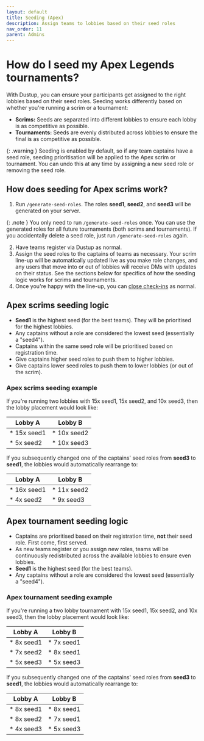 ```yaml
---
layout: default
title: Seeding (Apex)
description: Assign teams to lobbies based on their seed roles
nav_order: 11
parent: Admins
---
```


# How do I seed my Apex Legends tournaments?
With Dustup, you can ensure your participants get assigned to the right lobbies based on their seed roles. Seeding works differently based on whether you're running a scrim or a tournament:
* **Scrims:** Seeds are separated into different lobbies to ensure each lobby is as competitive as possible.
* **Tournaments:** Seeds are evenly distributed across lobbies to ensure the final is as competitive as possible.

{: .warning }
Seeding is enabled by default, so if any team captains have a seed role, seeding prioritisation will be applied to the Apex scrim or tournament. You can undo this at any time by assigning a new seed role or removing the seed role.

## How does seeding for Apex scrims work?
1. Run `/generate-seed-roles`. The roles **seed1**, **seed2**, and **seed3** will be generated on your server.

{: .note }
You only need to run `/generate-seed-roles` once. You can use the generated roles for all future tournaments (both scrims and tournaments). If you accidentally delete a seed role, just run `/generate-seed-roles` again. 

2. Have teams register via Dustup as normal. 
3. Assign the seed roles to the captains of teams as necessary. Your scrim line-up will be automatically updated live as you make role changes, and any users that move into or out of lobbies will receive DMs with updates on their status. See the sections below for specifics of how the seeding logic works for scrims and tournaments.
4. Once you're happy with the line-up, you can [close check-ins](/docs/admins/checkins.html) as normal. 

## Apex scrims seeding logic
* **Seed1** is the highest seed (for the best teams). They will be prioritised for the highest lobbies.
* Any captains without a role are considered the lowest seed (essentially a "seed4").
* Captains within the same seed role will be prioritised based on registration time.
* Give captains higher seed roles to push them to higher lobbies.
* Give captains lower seed roles to push them to lower lobbies (or out of the scrim). 

### Apex scrims seeding example
If you're running two lobbies with 15x seed1, 15x seed2, and 10x seed3, then the lobby placement would look like:

| Lobby A           | Lobby B           |
|-------------------|-------------------|
| * 15x seed1       | * 10x seed2       |
| * 5x seed2        | * 10x seed3       |

If you subsequently changed one of the captains' seed roles from **seed3** to **seed1**, the lobbies would automatically rearrange to:

| Lobby A           | Lobby B           |
|-------------------|-------------------|
| * 16x seed1       | * 11x seed2       |
| * 4x seed2        | * 9x seed3        |

## Apex tournament seeding logic 
* Captains are prioritised based on their registration time, **not** their seed role. First come, first served.
* As new teams register or you assign new roles, teams will be continuously redistributed across the available lobbies to ensure even lobbies.
* **Seed1** is the highest seed (for the best teams).
* Any captains without a role are considered the lowest seed (essentially a "seed4").

### Apex tournament seeding example
If you're running a two lobby tournament with 15x seed1, 15x seed2, and 10x seed3, then the lobby placement would look like:

| Lobby A           | Lobby B           |
|-------------------|-------------------|
| * 8x seed1        | * 7x seed1        |
| * 7x seed2        | * 8x seed1        |
| * 5x seed3        | * 5x seed3        |

If you subsequently changed one of the captains' seed roles from **seed3** to **seed1**, the lobbies would automatically rearrange to:

| Lobby A           | Lobby B           |
|-------------------|-------------------|
| * 8x seed1        | * 8x seed1        |
| * 8x seed2        | * 7x seed1        |
| * 4x seed3        | * 5x seed3        |


